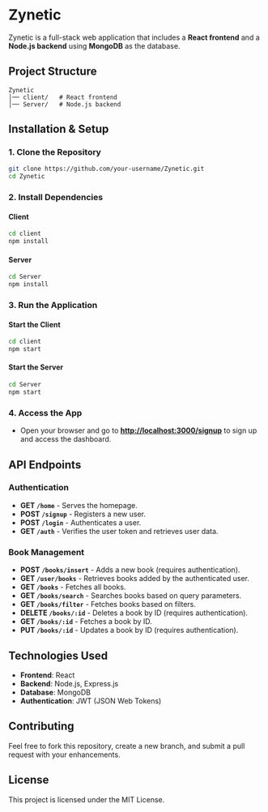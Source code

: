 # Zynetic

Zynetic is a full-stack web application that includes a **React frontend** and a **Node.js backend** using **MongoDB** as the database.

## **Project Structure**
```
Zynetic
│── client/   # React frontend
│── Server/   # Node.js backend
```

## **Installation & Setup**

### **1. Clone the Repository**
```sh
git clone https://github.com/your-username/Zynetic.git
cd Zynetic
```

### **2. Install Dependencies**
#### **Client**
```sh
cd client
npm install
```

#### **Server**
```sh
cd Server
npm install
```

### **3. Run the Application**
#### **Start the Client**
```sh
cd client
npm start
```

#### **Start the Server**
```sh
cd Server
npm start
```

### **4. Access the App**
- Open your browser and go to **[http://localhost:3000/signup](http://localhost:3000/signup)** to sign up and access the dashboard.

## **API Endpoints**

### **Authentication**
- **GET `/home`** - Serves the homepage.
- **POST `/signup`** - Registers a new user.
- **POST `/login`** - Authenticates a user.
- **GET `/auth`** - Verifies the user token and retrieves user data.

### **Book Management**
- **POST `/books/insert`** - Adds a new book (requires authentication).
- **GET `/user/books`** - Retrieves books added by the authenticated user.
- **GET `/books`** - Fetches all books.
- **GET `/books/search`** - Searches books based on query parameters.
- **GET `/books/filter`** - Fetches books based on filters.
- **DELETE `/books/:id`** - Deletes a book by ID (requires authentication).
- **GET `/books/:id`** - Fetches a book by ID.
- **PUT `/books/:id`** - Updates a book by ID (requires authentication).

## **Technologies Used**
- **Frontend**: React
- **Backend**: Node.js, Express.js
- **Database**: MongoDB
- **Authentication**: JWT (JSON Web Tokens)

## **Contributing**
Feel free to fork this repository, create a new branch, and submit a pull request with your enhancements.

## **License**
This project is licensed under the MIT License.

